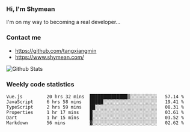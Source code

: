 ### Hi, I'm Shymean

I'm on my way to becoming a real developer...

### Contact me

- <https://github.com/tangxiangmin>
- <https://www.shymean.com/>

![Github Stats](https://github-readme-stats.vercel.app/api?username=tangxiangmin&show_icons=true&theme=dark)


###  Weekly code statistics

<!--START_SECTION:waka-->

```text
Vue.js         20 hrs 32 mins  ██████████████▒░░░░░░░░░░   57.14 %
JavaScript     6 hrs 58 mins   █████░░░░░░░░░░░░░░░░░░░░   19.41 %
TypeScript     2 hrs 59 mins   ██░░░░░░░░░░░░░░░░░░░░░░░   08.31 %
Properties     1 hr 17 mins    █░░░░░░░░░░░░░░░░░░░░░░░░   03.61 %
Dart           1 hr 15 mins    █░░░░░░░░░░░░░░░░░░░░░░░░   03.52 %
Markdown       56 mins         ▓░░░░░░░░░░░░░░░░░░░░░░░░   02.62 %
```

<!--END_SECTION:waka-->